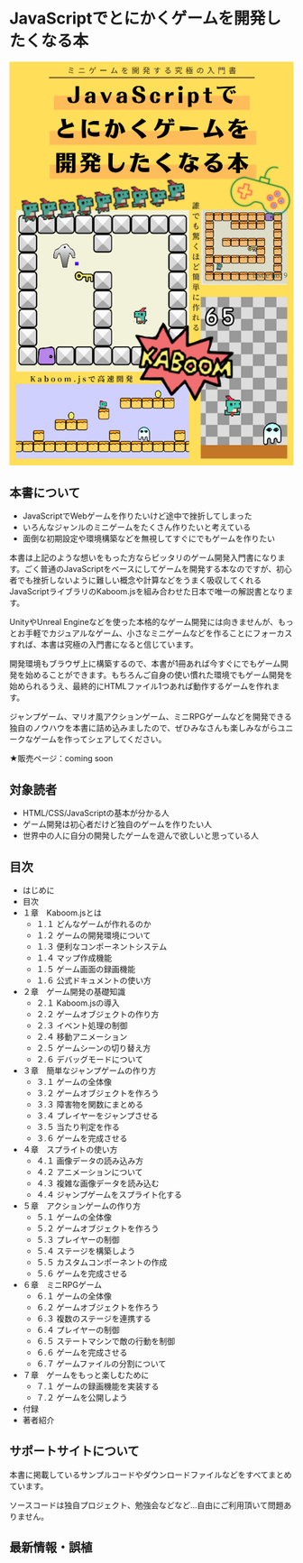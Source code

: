 # JavaScriptでとにかくゲームを開発したくなる本

![](top.png)

## 本書について

- JavaScriptでWebゲームを作りたいけど途中で挫折してしまった
- いろんなジャンルのミニゲームをたくさん作りたいと考えている
- 面倒な初期設定や環境構築などを無視してすぐにでもゲームを作りたい

本書は上記のような想いをもった方ならピッタリのゲーム開発入門書になります。ごく普通のJavaScriptをベースにしてゲームを開発する本なのですが、初心者でも挫折しないように難しい概念や計算などをうまく吸収してくれるJavaScriptライブラリのKaboom.jsを組み合わせた日本で唯一の解説書となります。

UnityやUnreal Engineなどを使った本格的なゲーム開発には向きませんが、もっとお手軽でカジュアルなゲーム、小さなミニゲームなどを作ることにフォーカスすれば、本書は究極の入門書になると信じています。

開発環境もブラウザ上に構築するので、本書が1冊あれば今すぐにでもゲーム開発を始めることができます。もちろんご自身の使い慣れた環境でもゲーム開発を始められるうえ、最終的にHTMLファイル1つあれば動作するゲームを作れます。

ジャンプゲーム、マリオ風アクションゲーム、ミニRPGゲームなどを開発できる独自のノウハウを本書に詰め込みましたので、ぜひみなさんも楽しみながらユニークなゲームを作ってシェアしてください。


★販売ページ：coming soon

## 対象読者

- HTML/CSS/JavaScriptの基本が分かる人
- ゲーム開発は初心者だけど独自のゲームを作りたい人
- 世界中の人に自分の開発したゲームを遊んで欲しいと思っている人

## 目次

- はじめに
- 目次
- １章　Kaboom.jsとは
  - １.１ どんなゲームが作れるのか
  - １.２ ゲームの開発環境について
  - １.３ 便利なコンポーネントシステム
  - １.４ マップ作成機能
  - １.５ ゲーム画面の録画機能
  - １.６ 公式ドキュメントの使い方
- ２章　ゲーム開発の基礎知識
  - ２.１ Kaboom.jsの導入
  - ２.２ ゲームオブジェクトの作り方
  - ２.３ イベント処理の制御
  - ２.４ 移動アニメーション
  - ２.５ ゲームシーンの切り替え方
  - ２.６ デバッグモードについて
- ３章　簡単なジャンプゲームの作り方
  - ３.１ ゲームの全体像
  - ３.２ ゲームオブジェクトを作ろう
  - ３.３ 障害物を関数にまとめる
  - ３.４ プレイヤーをジャンプさせる
  - ３.５ 当たり判定を作る
  - ３.６ ゲームを完成させる
- ４章　スプライトの使い方
  - ４.１ 画像データの読み込み方
  - ４.２ アニメーションについて
  - ４.３ 複雑な画像データを読み込む
  - ４.４ ジャンプゲームをスプライト化する
- ５章　アクションゲームの作り方
  - ５.１ ゲームの全体像
  - ５.２ ゲームオブジェクトを作ろう
  - ５.３ プレイヤーの制御
  - ５.４ ステージを構築しよう
  - ５.５ カスタムコンポーネントの作成
  - ５.６ ゲームを完成させる
- ６章　ミニRPGゲーム
  - ６.１ ゲームの全体像
  - ６.２ ゲームオブジェクトを作ろう
  - ６.３ 複数のステージを連携する
  - ６.４ プレイヤーの制御
  - ６.５ ステートマシンで敵の行動を制御
  - ６.６ ゲームを完成させる
  - ６.７ ゲームファイルの分割について
- ７章　ゲームをもっと楽しむために
  - ７.１ ゲームの録画機能を実装する
  - ７.２ ゲームを公開しよう
- 付録
- 著者紹介

## サポートサイトについて

本書に掲載しているサンプルコードやダウンロードファイルなどをすべてまとめています。

ソースコードは独自プロジェクト、勉強会などなど…自由にご利用頂いて問題ありません。

## 最新情報・誤植


